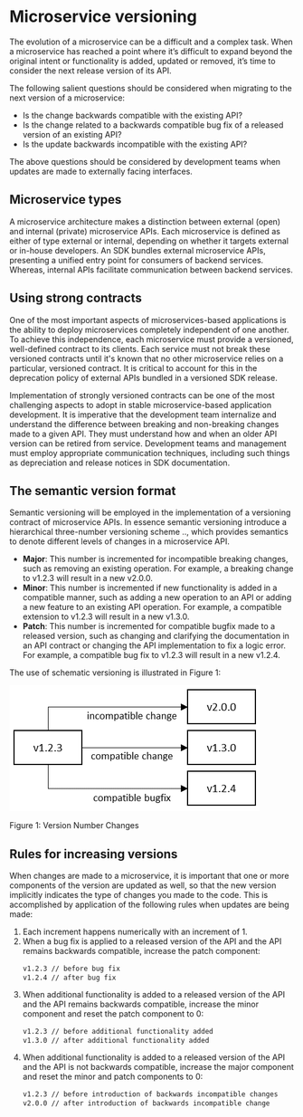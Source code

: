 # Microservice versioning
The evolution of a microservice can be a difficult and a complex task. When a microservice has reached a point where it’s difficult to expand beyond the original intent or functionality is added, updated or removed, it’s time to consider the next release version of its API.

The following salient questions should be considered when migrating to the next version of a microservice:

 - Is the change backwards compatible with the existing API?
 - Is the change related to a backwards compatible bug fix of a released version of an existing API?
 - Is the update backwards incompatible with the existing API?

The above questions should be considered by development teams when updates are made to externally facing interfaces.

## Microservice types
A microservice architecture makes a distinction between external (open) and internal (private) microservice APIs. Each microservice is defined as either of type external or internal, depending on whether it targets external or in-house developers. An SDK bundles external microservice APIs, presenting a unified entry point for consumers of backend services. Whereas, internal APIs facilitate communication between backend services.

## Using strong contracts
One of the most important aspects of microservices-based applications is the ability to deploy microservices completely independent of one another. To achieve this independence, each microservice must provide a versioned, well-defined contract to its clients. Each service must not break these versioned contracts until it's known that no other microservice relies on a particular, versioned contract. It is critical to account for this in the deprecation policy of external APIs bundled in a versioned SDK release.

Implementation of strongly versioned contracts can be one of the most challenging aspects to adopt in stable microservice-based application development. It is imperative that the development team internalize and understand the difference between breaking and non-breaking changes made to a given API. They must understand how and when an older API version can be retired from service. Development teams and management must employ appropriate communication techniques, including such things as depreciation and release notices in SDK documentation.

## The semantic version format
Semantic versioning will be employed in the implementation of a versioning contract of microservice APIs. In essence semantic versioning introduce a hierarchical three-number versioning scheme <major>.<minor>.<patch>, which provides semantics to denote different levels of changes in a microservice API.

 - **Major**: This number is incremented for incompatible breaking changes, such as removing an existing operation. For example, a breaking change to v1.2.3 will result in a new v2.0.0.
 - **Minor**: This number is incremented if new functionality is added in a compatible manner, such as adding a new operation to an API or adding a new feature to an existing API operation. For example, a compatible extension to v1.2.3 will result in a new v1.3.0.
 - **Patch**: This number is incremented for compatible bugfix made to a released version, such as changing and clarifying the documentation in an API contract or changing the API implementation to fix a logic error. For example, a compatible bug fix to v1.2.3 will result in a new v1.2.4.

The use of schematic versioning is illustrated in Figure 1:

![versioning](./versioning.png)

Figure 1: Version Number Changes

## Rules for increasing versions
When changes are made to a microservice, it is important that one or more components of the version are updated as well, so that the new version implicitly indicates the type of changes you made to the code. This is accomplished by application of the following rules when updates are being made:

 1. Each increment happens numerically with an increment of 1.
 2. When a bug fix is applied to a released version of the API and the API remains backwards compatible, increase the patch component:
    ```
    v1.2.3 // before bug fix
    v1.2.4 // after bug fix
    ```
3. When additional functionality is added to a released version of the API and the API remains backwards compatible, increase the minor component and reset the patch component to 0:
    ```
    v1.2.3 // before additional functionality added
    v1.3.0 // after additional functionality added
    ```
4. When additional functionality is added to a released version of the API and the API is not backwards compatible, increase the major component and reset the minor and patch components to 0:
    ```
    v1.2.3 // before introduction of backwards incompatible changes
    v2.0.0 // after introduction of backwards incompatible change
    ```

